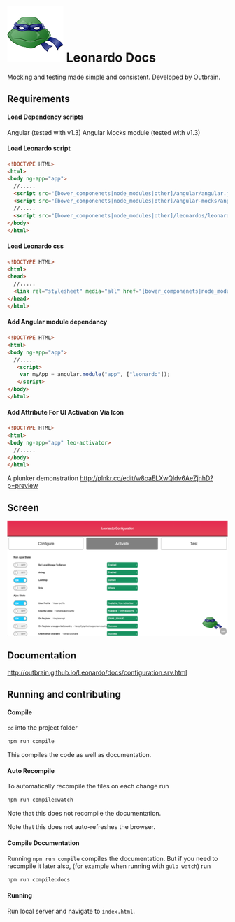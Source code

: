![Leonardo logo](extension/images/leonardo.png)  Leonardo Docs 
=============

Mocking and testing made simple and consistent.
Developed by Outbrain.

## Requirements 

#### Load Dependency scripts

Angular (tested with v1.3)
Angular Mocks module  (tested with v1.3)

#### Load Leonardo script

```html
<!DOCTYPE HTML>
<html>
<body ng-app="app">
  //.....
  <script src="[bower_componenets|node_modules|other]/angular/angular.js"></script>
  <script src="[bower_componenets|node_modules|other]/angular-mocks/angular-mocks.js"></script>
  //.....
  <script src="[bower_componenets|node_modules|other]/leonardos/leonardos.js"></script>
</body>
</html>
```

#### Load Leonardo css

```html
<!DOCTYPE HTML>
<html>
<head>
  //.....
  <link rel="stylesheet" media="all" href="[bower_componenets|node_modules|other]/leonardos/leonardo.min.css" />
</head>
</html>
```

#### Add Angular module dependancy

```html
<!DOCTYPE HTML>
<html>
<body ng-app="app">
  //.....
   <script>
    var myApp = angular.module("app", ["leonardo"]);
   </script>
</body>
</html>
```
#### Add Attribute For UI Activation Via Icon

```html
<!DOCTYPE HTML>
<html>
<body ng-app="app" leo-activator>
  //.....
</body>
</html>
```

A plunker demonstration http://plnkr.co/edit/w8oaELXwQldv6AeZjnhD?p=preview

## Screen 
![example image](extension/images/example.png)

## Documentation
http://outbrain.github.io/Leonardo/docs/configuration.srv.html


## Running and contributing

#### Compile

`cd` into the project folder

```bash
npm run compile
```

This compiles the code as well as documentation.

#### Auto Recompile

To automatically recompile the files on each change run

```bash
npm run compile:watch
```

Note that this does not recompile the documentation.

Note that this does not auto-refreshes the browser.

#### Compile Documentation

Running `npm run compile` compiles the documentation. But if you need to recompile it later also,
(for example when running with `gulp watch`) run

```bash
npm run compile:docs
```

#### Running

Run local server and navigate to `index.html`.

